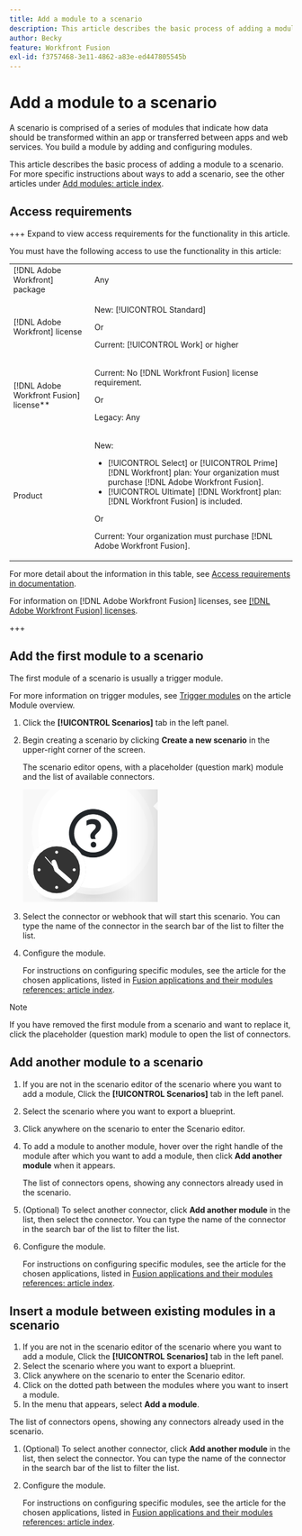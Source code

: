 ```yaml
---
title: Add a module to a scenario
description: This article describes the basic process of adding a module to a scenario.
author: Becky
feature: Workfront Fusion
exl-id: f3757468-3e11-4862-a83e-ed447805545b
---
```

# Add a module to a scenario

A scenario is comprised of a series of modules that indicate how data should be transformed within an app or transferred between apps and web services. You build a module by adding and configuring modules.

This article describes the basic process of adding a module to a scenario. For more specific instructions about ways to add a scenario, see the other articles under [Add modules: article index](/help/workfront-fusion/create-scenarios/add-modules/add-modules-toc.md).

## Access requirements

+++ Expand to view access requirements for the functionality in this article.

You must have the following access to use the functionality in this article:

<table style="table-layout:auto">
 <col> 
 <col> 
 <tbody> 
  <tr> 
   <td role="rowheader">[!DNL Adobe Workfront] package</td> 
   <td> <p>Any</p> </td> 
  </tr> 
  <tr data-mc-conditions=""> 
   <td role="rowheader">[!DNL Adobe Workfront] license</td> 
   <td> <p>New: [!UICONTROL Standard]</p><p>Or</p><p>Current: [!UICONTROL Work] or higher</p> </td> 
  </tr> 
  <tr> 
   <td role="rowheader">[!DNL Adobe Workfront Fusion] license**</td> 
   <td>
   <p>Current: No [!DNL Workfront Fusion] license requirement.</p>
   <p>Or</p>
   <p>Legacy: Any </p>
   </td> 
  </tr> 
  <tr> 
   <td role="rowheader">Product</td> 
   <td>
   <p>New:</p> <ul><li>[!UICONTROL Select] or [!UICONTROL Prime] [!DNL Workfront] plan: Your organization must purchase [!DNL Adobe Workfront Fusion].</li><li>[!UICONTROL Ultimate] [!DNL Workfront] plan: [!DNL Workfront Fusion] is included.</li></ul>
   <p>Or</p>
   <p>Current: Your organization must purchase [!DNL Adobe Workfront Fusion].</p>
   </td> 
  </tr>
 </tbody> 
</table>

For more detail about the information in this table, see [Access requirements in documentation](/help/workfront-fusion/references/licenses-and-roles/access-level-requirements-in-documentation.md).

For information on [!DNL Adobe Workfront Fusion] licenses, see [[!DNL Adobe Workfront Fusion] licenses](/help/workfront-fusion/set-up-and-manage-workfront-fusion/licensing-operations-overview/license-automation-vs-integration.md).

+++

## Add the first module to a scenario

The first module of a scenario is usually a trigger module.

For more information on trigger modules, see [Trigger modules](/help/workfront-fusion/get-started-with-fusion/understand-fusion/module-overview.md#trigger-modules) on the article Module overview.

1. Click the **[!UICONTROL Scenarios]** tab in the left panel.
1. Begin creating a scenario by clicking **Create a new scenario** in the upper-right corner of the screen.

   The scenario editor opens, with a placeholder (question mark) module and the list of available connectors.

   ![Placeholder module](assets/placeholder-module.png)

1. Select the connector or webhook that will start this scenario. You can type the name of the connector in the search bar of the list to filter the list.
1. Configure the module.

   For instructions on configuring specific modules, see the article for the chosen applications, listed in [Fusion applications and their modules references: article index](/help/workfront-fusion/references/apps-and-modules/apps-and-modules-toc.md).

>[!NOTE]
>
>If you have removed the first module from a scenario and want to replace it, click the placeholder (question mark) module to open the list of connectors.

## Add another module to a scenario

1. If you are not in the scenario editor of the scenario where you want to add a module, Click the **[!UICONTROL Scenarios]** tab in the left panel.
1. Select the scenario where you want to export a blueprint.
1. Click anywhere on the scenario to enter the Scenario editor.
1. To add a module to another module, hover over the right handle of the module after which you want to add a module, then click **Add another module** when it appears.

    The list of connectors opens, showing any connectors already used in the scenario.

1. (Optional) To select another connector, click **Add another module** in the list, then select the connector. You can type the name of the connector in the search bar of the list to filter the list.
1. Configure the module.

   For instructions on configuring specific modules, see the article for the chosen applications, listed in [Fusion applications and their modules references: article index](/help/workfront-fusion/references/apps-and-modules/apps-and-modules-toc.md).

## Insert a module between existing modules in a scenario

1. If you are not in the scenario editor of the scenario where you want to add a module, Click the **[!UICONTROL Scenarios]** tab in the left panel.
1. Select the scenario where you want to export a blueprint.
1. Click anywhere on the scenario to enter the Scenario editor.
1. Click on the dotted path between the modules where you want to insert a module.
1. In the menu that appears, select **Add a module**.

The list of connectors opens, showing any connectors already used in the scenario.

1. (Optional) To select another connector, click **Add another module** in the list, then select the connector. You can type the name of the connector in the search bar of the list to filter the list.
1. Configure the module.

   For instructions on configuring specific modules, see the article for the chosen applications, listed in [Fusion applications and their modules references: article index](/help/workfront-fusion/references/apps-and-modules/apps-and-modules-toc.md).
